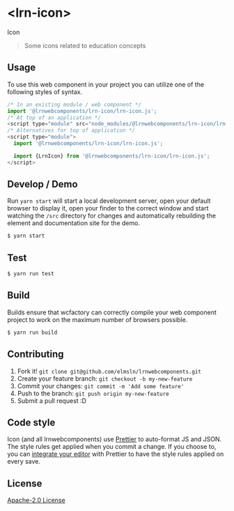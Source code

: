 # &lt;lrn-icon&gt;

Icon
> Some icons related to education concepts

## Usage
To use this web component in your project you can utilize one of the following styles of syntax.

```js
/* In an existing module / web component */
import '@lrnwebcomponents/lrn-icon/lrn-icon.js';
/* At top of an application */
<script type="module" src="node_modules/@lrnwebcomponents/lrn-icon/lrn-icon.js"></script>
/* Alternatives for top of application */
<script type="module">
  import '@lrnwebcomponents/lrn-icon/lrn-icon.js';

  import {LrnIcon} from '@lrnwebcomponents/lrn-icon/lrn-icon.js';
</script>
```

## Develop / Demo
Run `yarn start` will start a local development server, open your default browser to display it, open your finder to the correct window and start watching the `/src` directory for changes and automatically rebuilding the element and documentation site for the demo.
```bash
$ yarn start
```

## Test

```bash
$ yarn run test
```

## Build
Builds ensure that wcfactory can correctly compile your web component project to
work on the maximum number of browsers possible.
```bash
$ yarn run build
```

## Contributing

1. Fork it! `git clone git@github.com/elmsln/lrnwebcomponents.git`
2. Create your feature branch: `git checkout -b my-new-feature`
3. Commit your changes: `git commit -m 'Add some feature'`
4. Push to the branch: `git push origin my-new-feature`
5. Submit a pull request :D

## Code style

Icon (and all lrnwebcomponents) use [Prettier][prettier] to auto-format JS and JSON.  The style rules get applied when you commit a change.  If you choose to, you can [integrate your editor][prettier-ed] with Prettier to have the style rules applied on every save.

[prettier]: https://github.com/prettier/prettier/
[prettier-ed]: https://github.com/prettier/prettier/#editor-integration
[polyserve]: https://github.com/Polymer/polyserve
[web-component-tester]: https://github.com/Polymer/web-component-tester

## License
[Apache-2.0 License](http://opensource.org/licenses/Apache-2.0)